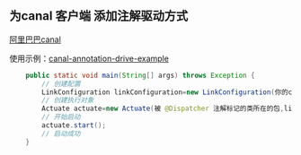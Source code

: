 ## 为canal 客户端 添加注解驱动方式

[阿里巴巴canal](https://github.com/alibaba/canal)

使用示例：[canal-annotation-drive-example](https://github.com/madmk/canal-annotation-drive-example)

```java
    public static void main(String[] args) throws Exception {
        // 创建配置
        LinkConfiguration linkConfiguration=new LinkConfiguration(你的canal服务地址,canal服务端口, canal实例名称, canal实例账户名,canal实例密码,canal监听范围表达式,单次获取并确认的消息数量);
        // 创建执行对象
        Actuate actuate=new Actuate(被 @Dispatcher 注解标记的类所在的包,linkConfiguration);
        // 开始启动
        actuate.start();
        // 启动成功
    }
```



